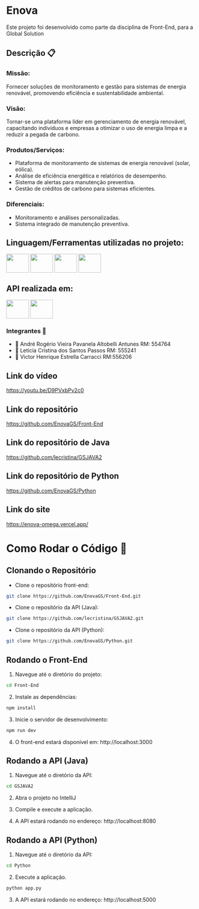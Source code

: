 # Enova
Este projeto foi desenvolvido como parte da disciplina de Front-End, para a Global Solution

## Descrição 📋 
### Missão: 
 Fornecer soluções de monitoramento e gestão para sistemas de energia renovável, promovendo eficiência e sustentabilidade ambiental.
### Visão: 
Tornar-se uma plataforma líder em gerenciamento de energia renovável, capacitando indivíduos e empresas a otimizar o uso de energia limpa e a reduzir a pegada de carbono.
### Produtos/Serviços:
- Plataforma de monitoramento de sistemas de energia renovável (solar, eólica).
- Análise de eficiência energética e relatórios de desempenho.
- Sistema de alertas para manutenção preventiva.
- Gestão de créditos de carbono para sistemas eficientes.

### Diferenciais:
- Monitoramento e análises personalizadas.
- Sistema integrado de manutenção preventiva.


## Linguagem/Ferramentas utilizadas no projeto:
<a href="https://nodejs.org/en/"><img src="https://cdn.jsdelivr.net/gh/devicons/devicon@latest/icons/nodejs/nodejs-original-wordmark.svg" align="center" height="50" width="60"/></a> 
<a href="https://pt-br.reactjs.org/"><img src="https://cdn.jsdelivr.net/gh/devicons/devicon@latest/icons/nextjs/nextjs-original.svg" align="center" height="50" width="60" /></a> 
<a href="https://tailwindcss.com"><img src="https://cdn.jsdelivr.net/gh/devicons/devicon@latest/icons/tailwindcss/tailwindcss-original.svg" align="center" height="50" width="60"/></a>
<a href="https://developer.mozilla.org/pt-BR/docs/Web/CSS"><img src="https://cdn.jsdelivr.net/gh/devicons/devicon@latest/icons/css3/css3-original.svg" align="center" height="50" width="60"/></a>

## API realizada em:
<a href="https://docs.oracle.com/javase/8/docs/api/"><img src="https://cdn.jsdelivr.net/gh/devicons/devicon@latest/icons/java/java-original.svg" align="center" height="50" width="60"/></a>
<a href="https://docs.python.org/pt-br/3/reference/index.html"><img src="https://cdn.jsdelivr.net/gh/devicons/devicon@latest/icons/python/python-original.svg"  align="center" height="50" width="60"/></a>
                     
              
### Integrantes 👥 
- 👤 André Rogério Vieira Pavanela Altobelli Antunes RM: 554764
- 👤 Leticia Cristina dos Santos Passos RM: 555241
- 👤 Victor Henrique Estrella Carracci RM:556206

## Link do vídeo
https://youtu.be/D9PVxbPv2c0

## Link do repositório
https://github.com/EnovaGS/Front-End

## Link do repositório de Java
https://github.com/lecristina/GSJAVA2

## Link do repositório de Python
https://github.com/EnovaGS/Python

## Link do site
https://enova-omega.vercel.app/


# Como Rodar o Código 🚀
## Clonando o Repositório
- Clone o repositório front-end:

```bash
git clone https://github.com/EnovaGS/Front-End.git
```

- Clone o repositório da API (Java):
```bash
git clone https://github.com/lecristina/GSJAVA2.git
```

- Clone o repositório da API (Python):
```bash
git clone https://github.com/EnovaGS/Python.git
```

## Rodando o Front-End
1. Navegue até o diretório do projeto:

```bash
cd Front-End
```

2. Instale as dependências:

```bash
npm install
```
3. Inicie o servidor de desenvolvimento:

```bash
npm run dev
```
4. O front-end estará disponível em: http://localhost:3000

## Rodando a API (Java)
1. Navegue até o diretório da API:

```bash
cd GSJAVA2 
```

2. Abra o projeto no IntelliJ

3. Compile e execute a aplicação.

4. A API estará rodando no endereço: http://localhost:8080

## Rodando a API (Python)
1. Navegue até o diretório da API:

```bash
cd Python 
```

2. Execute a aplicação.
```bash
python app.py 
```

3. A API estará rodando no endereço: http://localhost:5000

